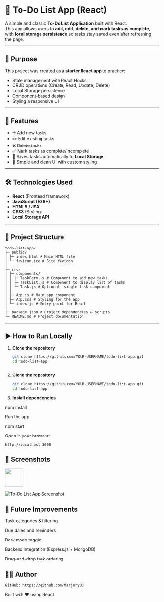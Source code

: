 # 📝 To-Do List App (React)

A simple and classic **To-Do List Application** built with React.  
This app allows users to **add, edit, delete, and mark tasks as complete**, with **local storage persistence** so tasks stay saved even after refreshing the page.

---

## 🎯 Purpose
This project was created as a **starter React app** to practice:
- State management with React Hooks
- CRUD operations (Create, Read, Update, Delete)
- Local Storage persistence
- Component-based design
- Styling a responsive UI



---

## 🚀 Features
- ➕ Add new tasks  
- ✏️ Edit existing tasks  
- ❌ Delete tasks  
- ✅ Mark tasks as complete/incomplete  
- 💾 Saves tasks automatically to **Local Storage**  
- 🎨 Simple and clean UI with custom styling  

---

## 🛠️ Technologies Used
- **React** (Frontend framework)
- **JavaScript (ES6+)**
- **HTML5 / JSX**
- **CSS3** (Styling)
- **Local Storage API**

---

## 📂 Project Structure

```
todo-list-app/
├─ public/
│ ├─ index.html # Main HTML file
│ └─ favicon.ico # Site favicon
│
├─ src/
│ ├─ components/
│ │ ├─ TaskForm.js # Component to add new tasks
│ │ ├─ TaskList.js # Component to display list of tasks
│ │ └─ Task.js # Optional: single task component
│ │
│ ├─ App.js # Main app component
│ ├─ App.css # Styling for the app
│ └─ index.js # Entry point for React
│
├─ package.json # Project dependencies & scripts
└─ README.md # Project documentation
```

---

## ▶️ How to Run Locally

1. **Clone the repository**  
   ```bash
   git clone https://github.com/YOUR-USERNAME/todo-list-app.git
   cd todo-list-app



1. **Clone the repository**  
   ```bash
   git clone https://github.com/YOUR-USERNAME/todo-list-app.git
   cd todo-list-app


1. **Install dependencies**

npm install

Run the app

npm start

Open in your browser:

    http://localhost:3000


## 📸 Screenshots


<img src="http://image/todo-list-app.png" height="60" width="60" >

![To-Do List App Screenshot](image/todo-list-app.png)




## 📌 Future Improvements

Task categories & filtering

Due dates and reminders

Dark mode toggle

Backend integration (Express.js + MongoDB)

Drag-and-drop task ordering


## 👩‍💻 Author

    GitHub: https://github.com/Marjory00
    

Built with ❤️ using React
